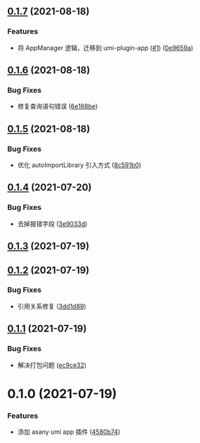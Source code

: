 ## [0.1.7](https://github.com/limaofeng/umi-plugin-app/compare/v0.1.6...v0.1.7) (2021-08-18)


### Features

* 将 AppManager 逻辑，迁移到 umi-plugin-app ([#1](https://github.com/limaofeng/umi-plugin-app/issues/1)) ([0e9659a](https://github.com/limaofeng/umi-plugin-app/commit/0e9659a508a70a0ed3019c5e9045dc9e79a17545))



## [0.1.6](https://github.com/limaofeng/umi-plugin-app/compare/v0.1.5...v0.1.6) (2021-08-18)


### Bug Fixes

* 修复查询语句错误 ([6e168be](https://github.com/limaofeng/umi-plugin-app/commit/6e168bed44c7e20c4b541ee361ba15a69b8703bf))



## [0.1.5](https://github.com/limaofeng/umi-plugin-app/compare/v0.1.4...v0.1.5) (2021-08-18)


### Bug Fixes

* 优化 autoImportLibrary 引入方式 ([8c591b0](https://github.com/limaofeng/umi-plugin-app/commit/8c591b0d6ce9864a764a57d4015730335d9f9712))



## [0.1.4](https://github.com/limaofeng/umi-plugin-app/compare/v0.1.3...v0.1.4) (2021-07-20)


### Bug Fixes

* 去掉报错字段 ([3e9033d](https://github.com/limaofeng/umi-plugin-app/commit/3e9033dcd91bdd41f25d57b13830f280985f3b52))



## [0.1.3](https://github.com/limaofeng/umi-plugin-app/compare/v0.1.2...v0.1.3) (2021-07-19)



## [0.1.2](https://github.com/limaofeng/umi-plugin-app/compare/v0.1.1...v0.1.2) (2021-07-19)


### Bug Fixes

* 引用关系修复 ([3dd1d89](https://github.com/limaofeng/umi-plugin-app/commit/3dd1d893439dc9b1d9360dad7c2c3ff165ac947f))



## [0.1.1](https://github.com/limaofeng/umi-plugin-app/compare/v0.1.0...v0.1.1) (2021-07-19)


### Bug Fixes

* 解决打包问题 ([ec9ce32](https://github.com/limaofeng/umi-plugin-app/commit/ec9ce32f3657cf0d03c4fa894c46b50bd8d2f610))



# 0.1.0 (2021-07-19)


### Features

* 添加 asany umi app 插件 ([4580b74](https://github.com/limaofeng/umi-plugin-app/commit/4580b7448abb05a1973555ce0cbb8db037262cfd))



